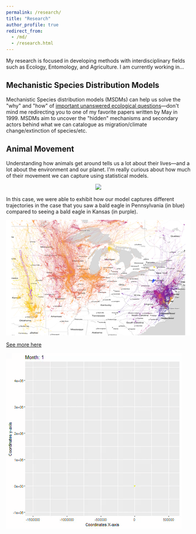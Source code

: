```yaml
---
permalink: /research/
title: "Research"
author_profile: true
redirect_from: 
  - /md/
  - /research.html
---
```


My research is focused in developing methods with interdisciplinary fields such as Ecology, Entomology, and Agriculture. I am currently working in...

## Mechanistic Species Distribution Models

Mechanistic Species distribution models (MSDMs) can help us solve the "why" and "how" of [important unanswered ecological questions](https://royalsocietypublishing.org/doi/abs/10.1098/rstb.1999.0534?casa_token=SRE876iPgPUAAAAA:0vbOck1cUnGnWHnkSJPorOsZNxWn5c2_YEwuildWbeLN77qEpmGTsU1chhESaZGSzjrOGf-faGPRX71s)&mdash;don't mind me redirecting you to one of my favorite papers written by May in 1999. MSDMs aim to uncover the "hidden" mechanisms and secondary actors behind what we can catalogue as migration/climate change/extinction of species/etc.




## Animal Movement

Understanding how animals get around tells us a lot about their lives&mdash;and a lot about the environment and our planet. I'm really curious about how much of their movement we can capture using statistical models.

<div style="text-align:center">
    <img src='/images/map_eagle.png' width = "50%" />
</div>

In this case, we were able to exhibit how our model captures different trajectories in the case that you saw a bald eagle in Pennsylvania (in blue) compared to seeing a bald eagle in Kansas (in purple).


<div style="text-align:center">
    <img src='/images/eagles_pred.png'>
</div>


[See more here](http://abraham-arbelaez.github.io/files/Archetype_Analysis_of_golden_eagle_migration_patterns_using_Bayesian_Methods.pdf)

<img src='/images/goldeneagle.gif'>




